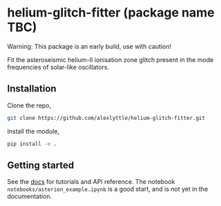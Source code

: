# helium-glitch-fitter (package name TBC)

Warning: This package is an early build, use with caution!

Fit the asteroseismic helium-II ionisation zone glitch present in the mode frequencies of solar-like oscillators.

## Installation

Clone the repo,

```bash
git clone https://github.com/alexlyttle/helium-glitch-fitter.git
```

Install the module,

```bash
pip install -e .
```

## Getting started

See the [docs](https://alexlyttle.github.io/helium-glitch-fitter) for tutorials and API reference. The notebook `notebooks/asterion_example.ipynb` is a good start, and is not yet in the documentation.
